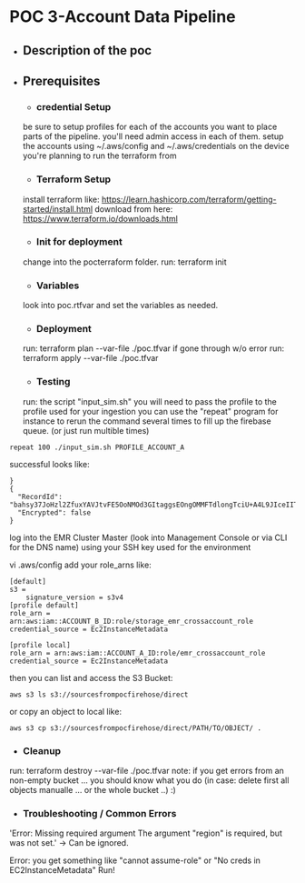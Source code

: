 # POC 3-Account Data Pipeline 

* ## Description of the poc 

* ## Prerequisites 
  * ### credential Setup
  be sure to setup profiles for each of the accounts you want to place parts of the pipeline. 
  you'll need admin access in each of them. setup the accounts using ~/.aws/config and ~/.aws/credentials
  on the device you're planning to run the terraform from
  * ### Terraform Setup
  install terraform like: https://learn.hashicorp.com/terraform/getting-started/install.html 
  download from here: https://www.terraform.io/downloads.html 

  * ### Init for deployment
  change into the pocterraform folder. 
  run: terraform init
  * ### Variables
  look into poc.rtfvar and set the variables as needed. 
  * ### Deployment
  run: terraform plan --var-file ./poc.tfvar
  if gone through w/o error
  run: terraform apply --var-file ./poc.tfvar
  * ### Testing
  run: the script "input_sim.sh" 
  you will need to pass the profile to the profile used for your ingestion
    you can use  the "repeat" program for instance to rerun the command several times to fill up the firebase queue. (or just run multible times)

```
repeat 100 ./input_sim.sh PROFILE_ACCOUNT_A
```


successful looks like: 
  ```
}
{
    "RecordId": "bahsy37JoHzl2ZfuxYAVJtvFE5OoNMOd3GItaggsEOngOMMFTdlongTciU+A4L9JIceIITi1qeT9bczBJnj2wnANeATJXqf7JqGmy+zaMkaYWzt8aIkUbdCznMcOmSwPUVyLgjdXdoqz2EmePh7ty1UU0AGxa6sJ00M8uwn33AnksXLNX1dqLODv/ruamKinAvgS0Af4ZXTWr0s+Q+2wUbT1QTbZK5rf",
    "Encrypted": false
}
  ```

  log into the EMR Cluster Master (look into Management Console or via CLI for the DNS name) using your SSH key used for the environment

  vi .aws/config 
add your role_arns like: 

```
[default]
s3 =
    signature_version = s3v4
[profile default]
role_arn = arn:aws:iam::ACCOUNT_B_ID:role/storage_emr_crossaccount_role
credential_source = Ec2InstanceMetadata

[profile local]
role_arn = arn:aws:iam::ACCOUNT_A_ID:role/emr_crossaccount_role
credential_source = Ec2InstanceMetadata
```
then you can list and access the S3 Bucket:

```
aws s3 ls s3://sourcesfrompocfirehose/direct
```

or copy an object to local like: 
```
aws s3 cp s3://sourcesfrompocfirehose/direct/PATH/TO/OBJECT/ .
```

  * ### Cleanup
  run: terraform destroy --var-file ./poc.tfvar
  note: if you get errors from an non-empty bucket ... you should know what you do (in case: delete first all objects manualle ... or the whole bucket ..) :) 

  * ### Troubleshooting / Common Errors
  'Error: Missing required argument
  The argument "region" is required, but was not set.'
  -> Can be ignored.

  Error: you get something like "cannot assume-role" or "No creds in EC2InstanceMetadata" 
  Run! 
  